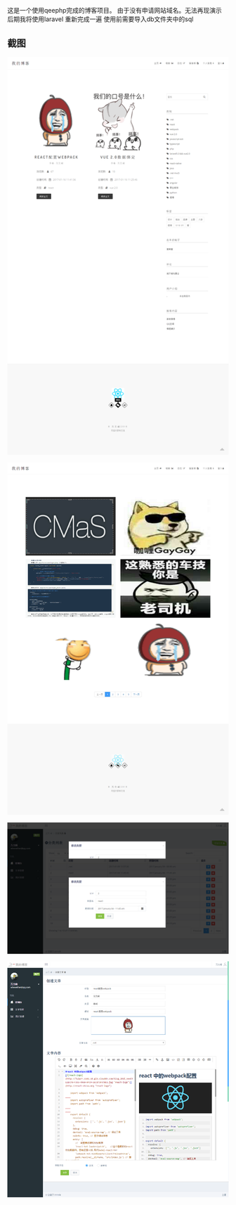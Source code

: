 这是一个使用qeephp完成的博客项目。 
   由于没有申请网站域名。无法再现演示
后期我将使用laravel 重新完成一遍
使用前需要导入db文件夹中的sql
## 截图
![Alt text](./screen/1.png)

![Alt text](./screen/2.png)

![Alt text](./screen/3.png)

![Alt text](./screen/4.png)